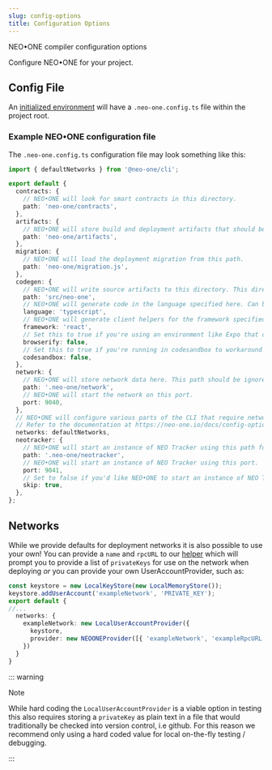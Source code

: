 ```yaml
---
slug: config-options
title: Configuration Options
---
```


NEO•ONE compiler configuration options

Configure NEO•ONE for your project.

## Config File

An [initialized environment](https://neo-one.io/tutorial#Setup-for-the-Tutorial) will have a `.neo-one.config.ts` file within the project root.

### Example NEO•ONE configuration file

The `.neo-one.config.ts` configuration file may look something like this:

```typescript
import { defaultNetworks } from '@neo-one/cli';

export default {
  contracts: {
    // NEO•ONE will look for smart contracts in this directory.
    path: 'neo-one/contracts',
  },
  artifacts: {
    // NEO•ONE will store build and deployment artifacts that should be checked in to vcs in this directory.
    path: 'neo-one/artifacts',
  },
  migration: {
    // NEO•ONE will load the deployment migration from this path.
    path: 'neo-one/migration.js',
  },
  codegen: {
    // NEO•ONE will write source artifacts to this directory. This directory should be committed.
    path: 'src/neo-one',
    // NEO•ONE will generate code in the language specified here. Can be one of 'javascript' or 'typescript'.
    language: 'typescript',
    // NEO•ONE will generate client helpers for the framework specified here. Can be one of 'react', 'angular', 'vue' or 'none'.
    framework: 'react',
    // Set this to true if you're using an environment like Expo that doesn't handle browserifying dependencies automatically.
    browserify: false,
    // Set this to true if you're running in codesandbox to workaround certain limitations of codesandbox.
    codesandbox: false,
  },
  network: {
    // NEO•ONE will store network data here. This path should be ignored by your vcs, e.g. by specifiying it in a .gitignore file.
    path: '.neo-one/network',
    // NEO•ONE will start the network on this port.
    port: 9040,
  },
  // NEO•ONE will configure various parts of the CLI that require network accounts using the value provided here, for example, when deploying contracts.
  // Refer to the documentation at https://neo-one.io/docs/config-options for more information.
  networks: defaultNetworks,
  neotracker: {
    // NEO•ONE will start an instance of NEO Tracker using this path for local data. This directory should not be committed.
    path: '.neo-one/neotracker',
    // NEO•ONE will start an instance of NEO Tracker using this port.
    port: 9041,
    // Set to false if you'd like NEO•ONE to start an instance of NEO Tracker when running 'neo-one build'. You will need @neotracker/core installed as a dependency for this to work.
    skip: true,
  },
};
```

## Networks

While we provide defaults for deployment networks it is also possible to use your own! You can provide a `name` and `rpcURL` to our [helper](https://github.com/neo-one-suite/neo-one/blob/ea855d82640550cb00830ea8a4596c8b01108cf7/packages/neo-one-cli-common-node/src/networks.ts#L5) which will prompt you to provide a list of `privateKeys` for use on the network when deploying _or_ you can provide your own UserAccountProvider, such as:

```typescript
const keystore = new LocalKeyStore(new LocalMemoryStore());
keystore.addUserAccount('exampleNetwork', 'PRIVATE_KEY');
export default {
//...
  networks: {
    exampleNetwork: new LocalUserAccountProvider({
      keystore,
      provider: new NEOONEProvider([{ 'exampleNetwork', 'exampleRpcURL.io/rpc'}])
    })
  }
}
```

::: warning

Note

While hard coding the `LocalUserAccountProvider` is a viable option in testing this also requires storing a `privateKey` as plain text in a file that would traditionally be checked into version control, i.e github. For this reason we recommend only using a hard coded value for local on-the-fly testing / debugging.

:::
